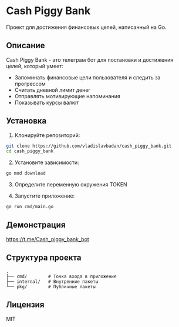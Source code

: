 # Cash Piggy Bank

Проект для достижения финансовых целей, написанный на Go.

## Описание

Cash Piggy Bank - это телеграм бот для постановки и достижения целей, который умеет:
- Запоминать финансовые цели пользователя и следить за прогрессом
- Считать дневной лимит денег
- Отправлять мотивирующие напоминания
- Показывать курсы валют

## Установка

1. Клонируйте репозиторий:
```bash
git clone https://github.com/vladislavbadan/cash_piggy_bank.git
cd cash_piggy_bank
```

2. Установите зависимости:
```bash
go mod download
```

3. Определите переменную окружения TOKEN

4. Запустите приложение:
```bash
go run cmd/main.go
```
## Демонстрация
https://t.me/Cash_piggy_bank_bot

## Структура проекта

```
.
├── cmd/        # Точка входа в приложение
├── internal/   # Внутренние пакеты
└── pkg/        # Публичные пакеты
```

## Лицензия

MIT 
